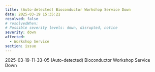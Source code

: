 ```yaml
---
title: (Auto-detected) Bioconductor Workshop Service Down
date: 2025-03-19 15:35:21
resolved: false
# resolvedWhen: 
# Possible severity levels: down, disrupted, notice
severity: down
affected:
  - Workshop Service
section: issue
---
```


2025-03-19-11-33-05 (Auto-detected) Bioconductor Workshop Service Down

